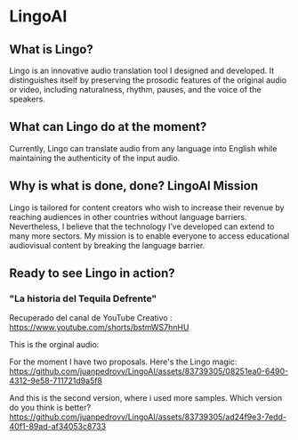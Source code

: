 # LingoAI

## What is Lingo?
Lingo is an innovative audio translation tool I designed and developed. It distinguishes itself by preserving the prosodic features of the original audio or video, including naturalness, rhythm, pauses, and the voice of the speakers. 

## What can Lingo do at the moment?
Currently, Lingo can translate audio from any language into English while maintaining the authenticity of the input audio.

## Why is what is done, done? LingoAI Mission

Lingo is tailored for content creators who wish to increase their revenue by reaching audiences in other countries without language barriers.
Nevertheless, I believe that the technology I’ve developed can extend to many more sectors. My mission is to enable everyone to access educational audiovisual content by breaking the language barrier.

## Ready to see Lingo in action?

### "La historia del Tequila Defrente"

Recuperado del canal de YouTube Creativo : https://www.youtube.com/shorts/bstmWS7hnHU

This is the orginal audio:

For the moment I have two proposals. Here's the Lingo magic: 
https://github.com/juanpedrovv/LingoAI/assets/83739305/08251ea0-6490-4312-9e58-711721d9a5f8

And this is the second version, where i used more samples. Which version do you think is better?
https://github.com/juanpedrovv/LingoAI/assets/83739305/ad24f9e3-7edd-40f1-89ad-af34053c8733



